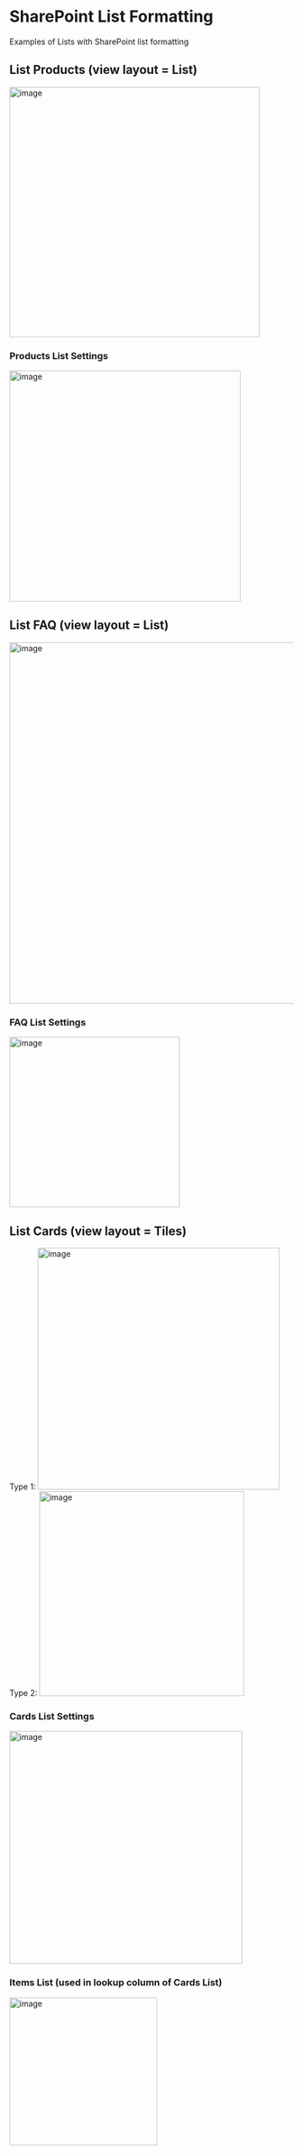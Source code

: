 # SharePoint List Formatting
Examples of Lists with SharePoint list formatting

## List Products (view layout = List)
<img width="444" alt="image" src="https://github.com/prisciladd/SharePointListFormatting/assets/60947781/e7632459-cbdc-4bb4-ac7d-698365fbdac4">

### Products List Settings
<img width="410" alt="image" src="https://github.com/prisciladd/SharePointListFormatting/assets/60947781/a25b58c4-aa2b-41af-b0a0-68fb04b06dd7">

## List FAQ (view layout = List)
<img width="641" alt="image" src="https://github.com/prisciladd/SharePointListFormatting/assets/60947781/1580753c-39ae-445b-8ec7-2aabab976773">

### FAQ List Settings
<img width="302" alt="image" src="https://github.com/prisciladd/SharePointListFormatting/assets/60947781/89b03ca6-cbb7-403c-841f-ba5053447f11">

## List Cards (view layout = Tiles)
Type 1:
<img width="429" alt="image" src="https://github.com/prisciladd/SharePointListFormatting/assets/60947781/33db203a-d78b-46a8-9322-16c8e8642149">
Type 2:
<img width="363" alt="image" src="https://github.com/prisciladd/SharePointListFormatting/assets/60947781/7c1eedf6-dbf0-4c78-9ce2-51836db7cf77">


### Cards List Settings
<img width="413" alt="image" src="https://github.com/prisciladd/SharePointListFormatting/assets/60947781/682a0841-3437-4452-98cc-51eaf2f2e7ac">

### Items List (used in lookup column of Cards List)
<img width="262" alt="image" src="https://github.com/prisciladd/SharePointListFormatting/assets/60947781/807a9c63-fc60-49d4-84b2-4f9645aaf97a">



